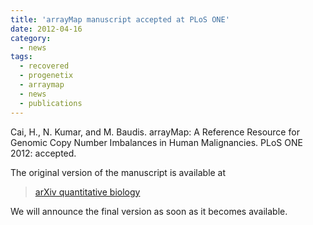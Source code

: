 ```yaml
---
title: 'arrayMap manuscript accepted at PLoS ONE'
date: 2012-04-16
category:
  - news
tags: 
  - recovered
  - progenetix
  - arraymap
  - news
  - publications
---
```


Cai, H., N. Kumar, and M. Baudis. arrayMap: A Reference Resource for Genomic Copy Number Imbalances in Human Malignancies. PLoS ONE 2012: accepted.

The original version of the manuscript is available at 

> [arXiv quantitative biology](http://arxiv.org/abs/1201.2677)

We will announce the final version as soon as it becomes available.

